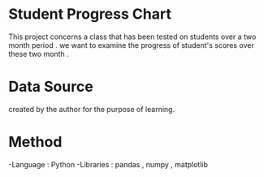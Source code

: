 # Student Progress Chart 

This project concerns a class that has been tested on students over a two month period .
we want to examine the progress of student's scores over these two month .

# Data Source
created by the author for the purpose of learning.

# Method  
-Language : Python
-Libraries : pandas , numpy , matplotlib
